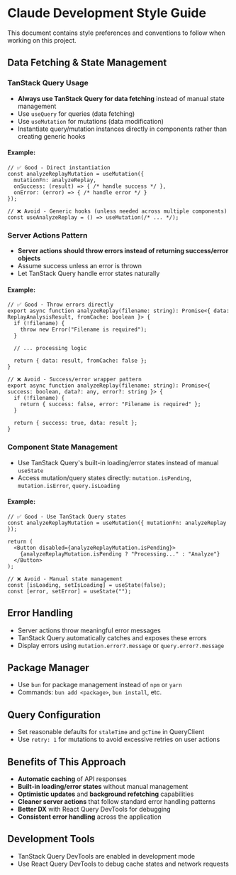# Claude Development Style Guide

This document contains style preferences and conventions to follow when working on this project.

## Data Fetching & State Management

### TanStack Query Usage
- **Always use TanStack Query for data fetching** instead of manual state management
- Use `useQuery` for queries (data fetching)
- Use `useMutation` for mutations (data modification)
- Instantiate query/mutation instances directly in components rather than creating generic hooks

#### Example:
```tsx
// ✅ Good - Direct instantiation
const analyzeReplayMutation = useMutation({
  mutationFn: analyzeReplay,
  onSuccess: (result) => { /* handle success */ },
  onError: (error) => { /* handle error */ }
});

// ❌ Avoid - Generic hooks (unless needed across multiple components)
const useAnalyzeReplay = () => useMutation(/* ... */);
```

### Server Actions Pattern
- **Server actions should throw errors instead of returning success/error objects**
- Assume success unless an error is thrown
- Let TanStack Query handle error states naturally

#### Example:
```tsx
// ✅ Good - Throw errors directly
export async function analyzeReplay(filename: string): Promise<{ data: ReplayAnalysisResult, fromCache: boolean }> {
  if (!filename) {
    throw new Error("Filename is required");
  }
  
  // ... processing logic
  
  return { data: result, fromCache: false };
}

// ❌ Avoid - Success/error wrapper pattern
export async function analyzeReplay(filename: string): Promise<{ success: boolean, data?: any, error?: string }> {
  if (!filename) {
    return { success: false, error: "Filename is required" };
  }
  
  return { success: true, data: result };
}
```

### Component State Management
- Use TanStack Query's built-in loading/error states instead of manual `useState`
- Access mutation/query states directly: `mutation.isPending`, `mutation.isError`, `query.isLoading`

#### Example:
```tsx
// ✅ Good - Use TanStack Query states
const analyzeReplayMutation = useMutation({ mutationFn: analyzeReplay });

return (
  <Button disabled={analyzeReplayMutation.isPending}>
    {analyzeReplayMutation.isPending ? "Processing..." : "Analyze"}
  </Button>
);

// ❌ Avoid - Manual state management
const [isLoading, setIsLoading] = useState(false);
const [error, setError] = useState("");
```

## Error Handling
- Server actions throw meaningful error messages
- TanStack Query automatically catches and exposes these errors
- Display errors using `mutation.error?.message` or `query.error?.message`

## Package Manager
- Use `bun` for package management instead of `npm` or `yarn`
- Commands: `bun add <package>`, `bun install`, etc.

## Query Configuration
- Set reasonable defaults for `staleTime` and `gcTime` in QueryClient
- Use `retry: 1` for mutations to avoid excessive retries on user actions

## Benefits of This Approach
- **Automatic caching** of API responses
- **Built-in loading/error states** without manual management
- **Optimistic updates** and **background refetching** capabilities
- **Cleaner server actions** that follow standard error handling patterns
- **Better DX** with React Query DevTools for debugging
- **Consistent error handling** across the application

## Development Tools
- TanStack Query DevTools are enabled in development mode
- Use React Query DevTools to debug cache states and network requests